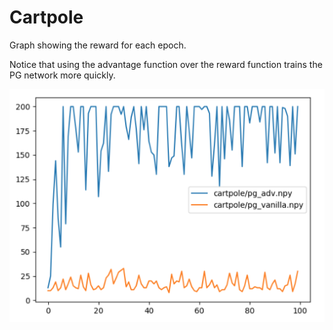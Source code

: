 # Cartpole

Graph showing the reward for each epoch.

Notice that using the advantage function over the reward function trains the PG network more quickly.

![Plot](../images/cartpole_graph.png)